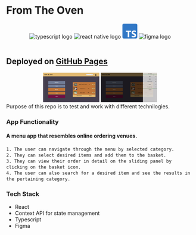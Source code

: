 # From The Oven

<div align="center">
<img alt="typescript logo" width="40px" src="https://upload.wikimedia.org/wikipedia/commons/thumb/9/99/Unofficial_JavaScript_logo_2.svg/1200px-Unofficial_JavaScript_logo_2.svg.png" />
<img alt="react native logo" width="40px" src="https://upload.wikimedia.org/wikipedia/commons/a/a7/React-icon.svg" />
<img alt="ts logo" width="40px" src="./src/assets/Typescript_logo_2020.svg.png"/>
<img  alt="figma logo" width="40px" src="https://upload.wikimedia.org/wikipedia/commons/3/33/Figma-logo.svg"  height="37"/>
</div>
</br>

## Deployed on [GitHub Pages](https://gentjanad.github.io/Menu-App/)

<div align="center">
<img src="src/assets/FromTheOven1.png" style=" width:30%; height:auto">
<img src="src/assets/FromTheOven2.png" style=" width:30%; height:auto ">
</div>
Purpose of this repo is to test and work with different technilogies.

### App Functionality

#### A menu app that resembles online ordering venues.

    1. The user can navigate through the menu by selected category.
    2. They can select desired items and add them to the basket.
    3. They can view their order in detail on the sliding panel by clicking on the basket icon.
    4. The user can also search for a desired item and see the results in the pertaining category.

### Tech Stack

- React
- Context API for state management
- Typescript
- Figma
